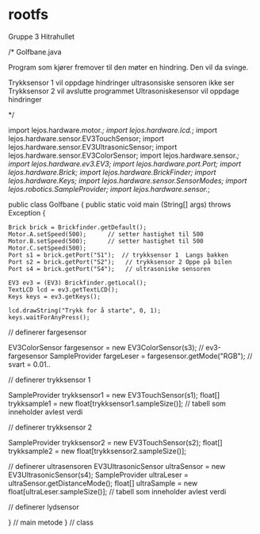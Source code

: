 # rootfs
Gruppe 3 Hitrahullet

/* Golfbane.java

Program som kjører fremover til den møter en hindring. Den vil da svinge.

Trykksensor 1 vil oppdage hindringer ultrasonsiske sensoren ikke ser
Trykksensor 2 vil avslutte programmet
Ultrasoniskesensor vil oppdage hindringer

*/

import lejos.hardware.motor.*;
import lejos.hardware.lcd.*;
import lejos.hardware.sensor.EV3TouchSensor;
import lejos.hardware.sensor.EV3UltrasonicSensor;
import lejos.hardware.sensor.EV3ColorSensor;
import lejos.hardware.sensor.*;
import lejos.hardware.ev3.EV3;
import lejos.hardware.port.Port;
import lejos.hardware.Brick;
import lejos.hardware.BrickFinder;
import lejos.hardware.Keys;
import lejos.hardware.sensor.SensorModes;
import lejos.robotics.SampleProvider;
import lejos.hardware.sensor.*;


public class Golfbane {
public static void main (String[] args) throws Exception {
   
    Brick brick = Brickfinder.getDefault();
	Motor.A.setSpeed(500);      // setter hastighet til 500
	Motor.B.setSpeed(500);      // setter hastighet til 500
	Motor.C.setSpeed(500);       
	Port s1 = brick.getPort("S1");  // trykksensor 1  Langs bakken
	Port s2 = brick.getPort("S2");   // trykksensor 2 Oppe på bilen
	Port s4 = brick.getPort("S4");   // ultrasoniske sensoren   
	
	EV3 ev3 = (EV3) Brickfinder.getLocal();
	TextLCD lcd = ev3.getTextLCD();
	Keys keys = ev3.getKeys();
	
	lcd.drawString("Trykk for å starte", 0, 1);
	keys.waitForAnyPress();
	
  // definerer fargesensor
  
   EV3ColorSensor fargesensor = new EV3ColorSensor(s3); // ev3-fargesensor
   SampleProvider fargeLeser = fargesensor.getMode("RGB");  // svart = 0.01..	

 // definerer trykksensor 1
 
   SampleProvider trykksensor1 = new EV3TouchSensor(s1);
   float[] trykksample1 = new float[trykksensor1.sampleSize()];       // tabell som inneholder avlest verdi
   
 // definerer trykksensor 2
   
   SampleProvider trykksensor2 = new EV3TouchSensor(s2);
   float[] trykksample2 = new float[trykksensor2.sampleSize()];
   
   // definerer ultrasensoren
   EV3UltrasonicSensor ultraSensor = new EV3UltrasonicSensor(s4);
   SampleProvider ultraLeser = ultraSensor.getDistanceMode();
   float[] ultraSample = new float[ultraLeser.sampleSize()];    // tabell som inneholder avlest verdi
   
   // definerer lydsensor
   
   
   
   
  
 }     // main metode
}     // class
